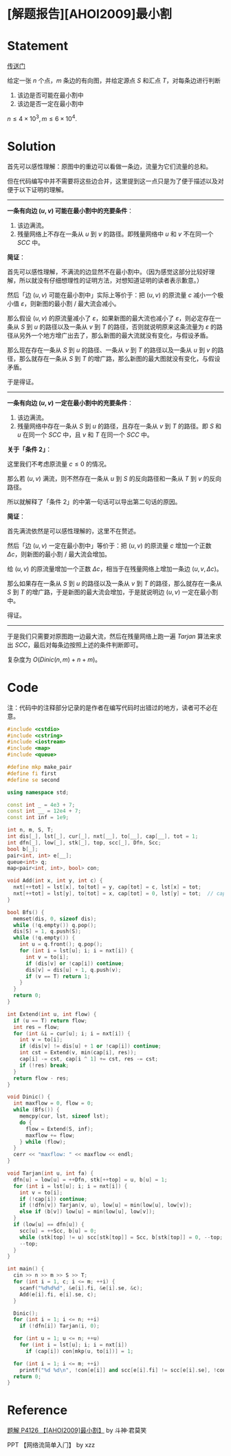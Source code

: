 # [解题报告][AHOI2009]最小割


# Statement

[传送门](https://www.luogu.com.cn/problem/P4126)

给定一张 $n$ 个点，$m$ 条边的有向图，并给定源点 $S$ 和汇点 $T$，对每条边进行判断

1. 该边是否可能在最小割中
2. 该边是否一定在最小割中

$n \le 4 \times 10^3, m \le 6 \times 10^4$.

# Solution

首先可以感性理解：原图中的重边可以看做一条边，流量为它们流量的总和。

但在代码编写中并不需要将这些边合并，这里提到这一点只是为了便于描述以及对便于以下证明的理解。

---

**一条有向边 $(u,v)$ 可能在最小割中的充要条件**：

1. 该边满流。
2. 残量网络上不存在一条从 $u$ 到 $v$ 的路径。即残量网络中 $u$ 和 $v$ 不在同一个 $SCC$ 中。

**简证**：

首先可以感性理解，不满流的边显然不在最小割中。（因为感觉这部分比较好理解，所以就没有仔细想理性的证明方法，对想知道证明的读者表示歉意。）

然后「边 $(u,v)$ 可能在最小割中」实际上等价于：把 $(u,v)$ 的原流量 $c$ 减小一个极小值 $\varepsilon$，则新图的最小割 / 最大流会减小。

那么假设 $(u,v)$ 的原流量减小了 $\varepsilon$，如果新图的最大流也减小了 $\varepsilon$，则必定存在一条从 $S$ 到 $u$ 的路径以及一条从 $v$ 到 $T$ 的路径，否则就说明原来这条流量为 $\varepsilon$ 的路径从另外一个地方增广出去了，那么新图的最大流就没有变化，与假设矛盾。

那么现在存在一条从 $S$ 到 $u$ 的路径、一条从 $v$ 到 $T$ 的路径以及一条从 $u$ 到 $v$ 的路径，那么就存在一条从 $S$ 到 $T$ 的增广路，那么新图的最大图就没有变化，与假设矛盾。

于是得证。

---

**一条有向边 $(u,v)$ 一定在最小割中的充要条件**：

1. 该边满流。
2. 残量网络中存在一条从 $S$ 到 $u$ 的路径，且存在一条从 $v$ 到 $T$ 的路径。即 $S$ 和 $u$ 在同一个 $SCC$ 中，且 $v$ 和 $T$ 在同一个 $SCC$ 中。

**关于「条件 2」**：

这里我们不考虑原流量 $c \le 0$ 的情况。

那么若 $(u,v)$ 满流，则不然存在一条从 $u$ 到 $S$ 的反向路径和一条从 $T$ 到 $v$ 的反向路径。

所以就解释了「条件 2」的中第一句话可以导出第二句话的原因。

**简证**：

首先满流依然是可以感性理解的，这里不在赘述。

然后「边 $(u,v)$ 一定在最小割中」等价于：把 $(u,v)$ 的原流量 $c$ 增加一个正数 $\Delta c$，则新图的最小割 / 最大流会增加。

给 $(u,v)$ 的原流量增加一个正数 $\Delta c$，相当于在残量网络上增加一条边 $(u,v,\Delta c)$。

那么如果存在一条从 $S$ 到 $u$ 的路径以及一条从 $v$ 到 $T$ 的路径，那么就存在一条从 $S$ 到 $T$ 的增广路，于是新图的最大流会增加，于是就说明边 $(u,v)$ 一定在最小割中。

得证。

---

于是我们只需要对原图跑一边最大流，然后在残量网络上跑一遍 $Tarjan$ 算法来求出 $SCC$，最后对每条边按照上述的条件判断即可。

复杂度为 $O(Dinic(n, m) + n + m)$。

# Code

注：代码中的注释部分记录的是作者在编写代码时出错过的地方，读者可不必在意。

```cpp
#include <cstdio>
#include <cstring>
#include <iostream>
#include <map>
#include <queue>

#define mkp make_pair
#define fi first
#define se second

using namespace std;

const int _ = 4e3 + 7;
const int __ = 12e4 + 7;
const int inf = 1e9;

int n, m, S, T;
int dis[_], lst[_], cur[_], nxt[__], to[__], cap[__], tot = 1;
int dfn[_], low[_], stk[_], top, scc[_], Dfn, Scc;
bool b[_];
pair<int, int> e[__];
queue<int> q;
map<pair<int, int>, bool> con;

void Add(int x, int y, int c) {
  nxt[++tot] = lst[x], to[tot] = y, cap[tot] = c, lst[x] = tot;
  nxt[++tot] = lst[y], to[tot] = x, cap[tot] = 0, lst[y] = tot;  // cap[tot] = c,
}

bool Bfs() {
  memset(dis, 0, sizeof dis);
  while (!q.empty()) q.pop();
  dis[S] = 1, q.push(S);
  while (!q.empty()) {
    int u = q.front(); q.pop();
    for (int i = lst[u]; i; i = nxt[i]) {
      int v = to[i];
      if (dis[v] or !cap[i]) continue;
      dis[v] = dis[u] + 1, q.push(v);
      if (v == T) return 1;
    }
  }
  return 0;
}

int Extend(int u, int flow) {
  if (u == T) return flow;
  int res = flow;
  for (int &i = cur[u]; i; i = nxt[i]) {
    int v = to[i];
    if (dis[v] != dis[u] + 1 or !cap[i]) continue;
    int cst = Extend(v, min(cap[i], res));
    cap[i] -= cst, cap[i ^ 1] += cst, res -= cst;
    if (!res) break;
  }
  return flow - res;
}

void Dinic() {
  int maxflow = 0, flow = 0;
  while (Bfs()) {
    memcpy(cur, lst, sizeof lst);
    do {
      flow = Extend(S, inf);
      maxflow += flow;
    } while (flow);
  }
  cerr << "maxflow: " << maxflow << endl;
}

void Tarjan(int u, int fa) {
  dfn[u] = low[u] = ++Dfn, stk[++top] = u, b[u] = 1;
  for (int i = lst[u]; i; i = nxt[i]) {
    int v = to[i];
    if (!cap[i]) continue;
    if (!dfn[v]) Tarjan(v, u), low[u] = min(low[u], low[v]);
    else if (b[v]) low[u] = min(low[u], low[v]);
  }
  if (low[u] == dfn[u]) {
    scc[u] = ++Scc, b[u] = 0;
    while (stk[top] != u) scc[stk[top]] = Scc, b[stk[top]] = 0, --top;
    --top;
  }
}

int main() {
  cin >> n >> m >> S >> T;
  for (int i = 1, c; i <= m; ++i) {
    scanf("%d%d%d", &e[i].fi, &e[i].se, &c);
    Add(e[i].fi, e[i].se, c);
  }

  Dinic();
  for (int i = 1; i <= n; ++i)
    if (!dfn[i]) Tarjan(i, 0);

  for (int u = 1; u <= n; ++u)
    for (int i = lst[u]; i; i = nxt[i])
      if (cap[i]) con[mkp(u, to[i])] = 1;

  for (int i = 1; i <= m; ++i)
    printf("%d %d\n", !con[e[i]] and scc[e[i].fi] != scc[e[i].se], !con[e[i]] and scc[e[i].fi] == scc[S] and scc[e[i].se] == scc[T]);  // con[e[i]]
  return 0;
}
```

# Reference
[题解 P4126 【[AHOI2009]最小割】](https://www.luogu.com.cn/blog/zadow/solution-p4126) by 斗神·君莫笑

PPT 【网络流简单入⻔】 by xzz

